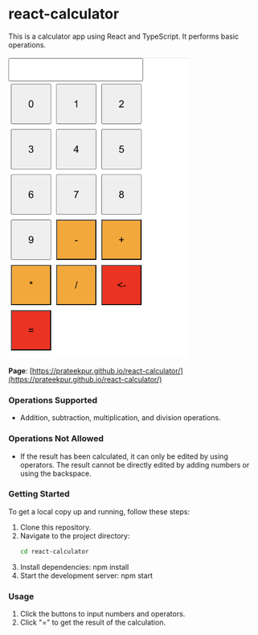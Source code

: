 # react-calculator

This is a calculator app using React and TypeScript. It performs basic operations.

<img src="./calculator_page.png" height="600px" width="auto" />

**Page**: [https://prateekpur.github.io/react-calculator/](https://prateekpur.github.io/react-calculator/)

### Operations Supported

- Addition, subtraction, multiplication, and division operations.

### Operations Not Allowed

- If the result has been calculated, it can only be edited by using operators. The result cannot be directly edited by adding numbers or using the backspace.

### Getting Started

To get a local copy up and running, follow these steps:

1. Clone this repository.
2. Navigate to the project directory:
   ```bash
   cd react-calculator
   ```
3. Install dependencies: npm install
4. Start the development server: npm start

### Usage

1. Click the buttons to input numbers and operators.
2. Click "=" to get the result of the calculation.
